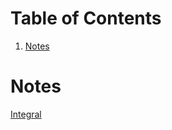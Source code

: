 
# Table of Contents

1.  [Notes](#orgc235c74)



<a id="orgc235c74"></a>

# Notes

[Integral](20241221124116-integral.md)


